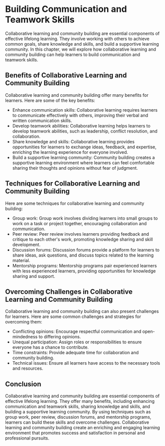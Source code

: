 Building Communication and Teamwork Skills
====================================================================================================

Collaborative learning and community building are essential components of effective lifelong learning. They involve working with others to achieve common goals, share knowledge and skills, and build a supportive learning community. In this chapter, we will explore how collaborative learning and community building can help learners to build communication and teamwork skills.

Benefits of Collaborative Learning and Community Building
---------------------------------------------------------

Collaborative learning and community building offer many benefits for learners. Here are some of the key benefits:

* Enhance communication skills: Collaborative learning requires learners to communicate effectively with others, improving their verbal and written communication skills.
* Develop teamwork abilities: Collaborative learning helps learners to develop teamwork abilities, such as leadership, conflict resolution, and collaboration.
* Share knowledge and skills: Collaborative learning provides opportunities for learners to exchange ideas, feedback, and expertise, enriching the learning experience for everyone involved.
* Build a supportive learning community: Community building creates a supportive learning environment where learners can feel comfortable sharing their thoughts and opinions without fear of judgment.

Techniques for Collaborative Learning and Community Building
------------------------------------------------------------

Here are some techniques for collaborative learning and community building:

* Group work: Group work involves dividing learners into small groups to work on a task or project together, encouraging collaboration and communication.
* Peer review: Peer review involves learners providing feedback and critique to each other's work, promoting knowledge sharing and skill development.
* Discussion forums: Discussion forums provide a platform for learners to share ideas, ask questions, and discuss topics related to the learning material.
* Mentorship programs: Mentorship programs pair experienced learners with less experienced learners, providing opportunities for knowledge sharing and support.

Overcoming Challenges in Collaborative Learning and Community Building
----------------------------------------------------------------------

Collaborative learning and community building can also present challenges for learners. Here are some common challenges and strategies for overcoming them:

* Conflicting opinions: Encourage respectful communication and open-mindedness to differing opinions.
* Unequal participation: Assign roles or responsibilities to ensure everyone has a chance to contribute.
* Time constraints: Provide adequate time for collaboration and community building.
* Technical issues: Ensure all learners have access to the necessary tools and resources.

Conclusion
----------

Collaborative learning and community building are essential components of effective lifelong learning. They offer many benefits, including enhancing communication and teamwork skills, sharing knowledge and skills, and building a supportive learning community. By using techniques such as group work, peer review, discussion forums, and mentorship programs, learners can build these skills and overcome challenges. Collaborative learning and community building create an enriching and engaging learning environment that promotes success and satisfaction in personal and professional pursuits.
